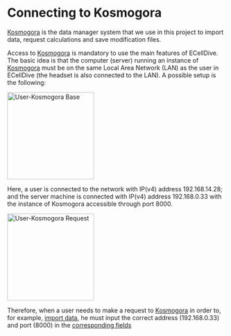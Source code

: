 # Connecting to Kosmogora
[Kosmogora](https://github.com/ecell/kosmogora) is the data manager system that we use in this project to import data, request calculations and save modification files.

Access to [Kosmogora](https://github.com/ecell/kosmogora) is mandatory to use the main features of ECellDive. The basic idea is that the computer (server) running an instance of [Kosmogora](https://github.com/ecell/kosmogora) must be on the same Local Area Network (LAN) as the user in ECellDive (the headset is also connected to the LAN). A possible setup is the following:

<img src="../../../resources/images/schematics/network/base.jpg" alt="User-Kosmogora Base" style="height: 200px;"/>

Here, a user is connected to the network with IP(v4) address 192.168.14.28; and the server machine is connected with IP(v4) address 192.168.0.33 with the instance of Kosmogora accessible through port 8000.

<img src="../../../resources/images/schematics/network/Kosmogora_request.jpg" alt="User-Kosmogora Request" style="height: 200px;"/>

Therefore, when a user needs to make a request to [Kosmogora](https://github.com/ecell/kosmogora) in order to, for example, [import data](../Modules/remote_importer_module.md), he must input the correct address (192.168.0.33) and port (8000) in the [corresponding fields](../Modules//api_checker.md) 